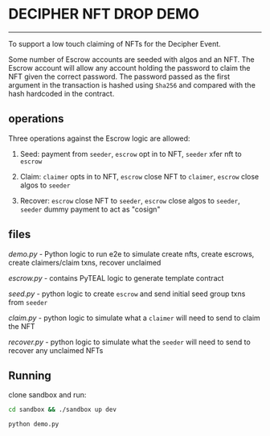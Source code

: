 # DECIPHER NFT DROP DEMO
----------------------

To support a low touch claiming of NFTs for the Decipher Event.

Some number of Escrow accounts are seeded with algos and an NFT. The Escrow account will allow any account holding the password to claim the NFT given the correct password. The password passed as the first argument in the transaction is hashed using `Sha256` and compared with the hash hardcoded in the contract. 

## operations

Three operations against the Escrow logic are allowed:

1) Seed: payment from `seeder`, `escrow` opt in to NFT, `seeder` xfer nft to `escrow`

2) Claim: `claimer` opts in to NFT, `escrow` close NFT to `claimer`, `escrow` close algos to `seeder`

3) Recover: `escrow` close NFT to `seeder`, `escrow` close algos to `seeder`, `seeder` dummy payment to act as "cosign"

## files

*demo.py* - Python logic to run e2e to simulate create nfts, create escrows, create claimers/claim txns, recover unclaimed

*escrow.py* - contains PyTEAL logic to generate template contract

*seed.py* - python logic to create `escrow` and send initial seed group txns from `seeder`

*claim.py* - python logic to simulate what a `claimer` will need to send to claim the NFT

*recover.py* - python logic to simulate what the `seeder` will need to send to recover any unclaimed NFTs


## Running

clone sandbox and run:

```sh
cd sandbox && ./sandbox up dev
```

```sh
python demo.py
```
